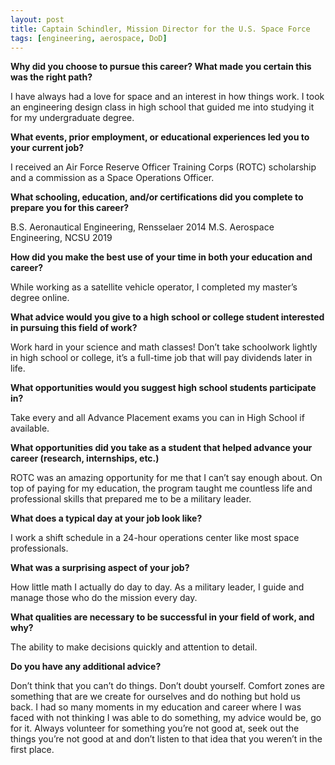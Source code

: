 ```yaml
---
layout: post
title: Captain Schindler, Mission Director for the U.S. Space Force
tags: [engineering, aerospace, DoD]
---
```


**Why did you choose to pursue this career?  What made you certain this was the right path?**

I have always had a love for space and an interest in how things work.  I took an engineering design class in high school that guided me into studying it for my undergraduate degree.

**What events, prior employment, or educational experiences led you to your current job?**

I received an Air Force Reserve Officer Training Corps (ROTC) scholarship and a commission as a Space Operations Officer.

**What schooling, education, and/or certifications did you complete to prepare you for this career?**

B.S. Aeronautical Engineering, Rensselaer 2014
M.S. Aerospace Engineering, NCSU 2019

**How did you make the best use of your time in both your education and career?**

While working as a satellite vehicle operator, I completed my master’s degree online.

**What advice would you give to a high school or college student interested in pursuing this field of work?**

Work hard in your science and math classes! Don’t take schoolwork lightly in high school or college, it’s a full-time job that will pay dividends later in life.

**What opportunities would you suggest high school students participate in?**

Take every and all Advance Placement exams you can in High School if available.

**What opportunities did you take as a student that helped advance your career (research, internships, etc.)**

ROTC was an amazing opportunity for me that I can’t say enough about.  On top of paying for my education,  the program taught me countless life and professional skills that prepared me to be a military leader.

**What does a typical day at your job look like?**

I work a shift schedule in a 24-hour operations center like most space professionals.

**What was a surprising aspect of your job?**

How little math I actually do day to day.  As a military leader, I guide and manage those who do the mission every day.  

**What qualities are necessary to be successful in your field of work, and why?**

The ability to make decisions quickly and attention to detail.

**Do you have any additional advice?**

Don’t think that you can’t do things. Don’t doubt yourself. Comfort zones are something that are we create for ourselves and do nothing but hold us back.  I had so many moments in my education and career where I was faced with not thinking I was able to do something, my advice would be, go for it.  Always volunteer for something you’re not good at, seek out the things you’re not good at and don’t listen to that idea that you weren’t in the first place.
